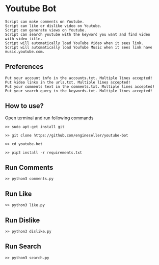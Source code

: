 # Youtube Bot
```
Script can make comments on Youtube.
Script can like or dislike video on Youtube.
Script can generate views on Youtube.
Script can search youtube with the keyword you want and find video with video title.
Script will automatically load YouTube Video when it sees link.
Script will automatically load YouTube Music when it sees link have music.youtube.com.
```

## Preferences
```
Put your account info in the accounts.txt. Multiple lines accepted!
Put video links in the urls.txt. Multiple lines accepted!
Put your comments text in the comments.txt. Multiple lines accepted!
Put your search query in the keywords.txt. Multiple lines accepted!
```

## How to use?
Open terminal and run following commands
```
>> sudo apt-get install git
```
```
>> git clone https://github.com/engineseller/youtube-bot
```
```
>> cd youtube-bot
```
```
>> pip3 install -r requirements.txt
```

## Run Comments
```
>> python3 comments.py
```

## Run Like
```
>> python3 like.py
```

## Run Dislike
```
>> python3 dislike.py
```

## Run Search
```
>> python3 search.py
```
